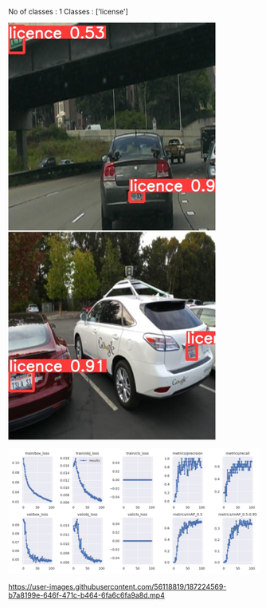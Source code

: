 No of classes : 1
Classes : ['license']

![Detection Snip 1](images/anpr_snip1.jpg)
![Detection Snip 2](images/anpr_snip2.jpg)

![Results](https://github.com/sarthakmishraa/ANPR_yolov5/blob/main/runs/train/results.png)

https://user-images.githubusercontent.com/56118819/187224569-b7a8199e-646f-471c-b464-6fa6c6fa9a8d.mp4

